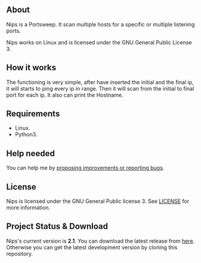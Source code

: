 ## About
Nips is a Portsweep. It scan multiple hosts for a specific or multiple listening ports.

Nips works on Linux and is licensed under the GNU General Public License 3.

## How it works
The functioning is very simple, after have inserted the initial and the final ip, it will starts to ping every ip in range. Then it will scan from the initial to final port for each ip. It also can print the Hostname.

## Requirements
* Linux.
* Python3.

## Help needed
You can help me by <a href="https://github.com/Fabrimat/Nips/issues">proposing improvements or reporting bugs</a>.

## License
Nips is licensed under the GNU General Public license 3. See [LICENSE](LICENSE) for more information.

## Project Status & Download
Nips's current version is **2.1**. You can download the latest release from <a href="https://github.com/Fabrimat/Nips/releases/tag/2.1">here</a>. Otherwise you can get the latest development version by cloning this repository.

